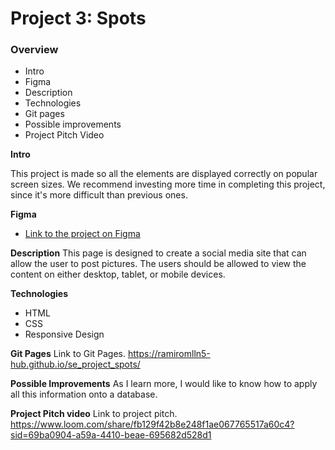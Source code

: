 # Project 3: Spots

### Overview

- Intro
- Figma
- Description
- Technologies
- Git pages
- Possible improvements
- Project Pitch Video

**Intro**

This project is made so all the elements are displayed correctly on popular screen sizes. We recommend investing more time in completing this project, since it's more difficult than previous ones.

**Figma**

- [Link to the project on Figma](https://www.figma.com/file/BBNm2bC3lj8QQMHlnqRsga/Sprint-3-Project-%E2%80%94-Spots?type=design&node-id=2%3A60&mode=design&t=afgNFybdorZO6cQo-1)

**Description**
This page is designed to create a social media site that can allow the user to post pictures. The users should be allowed to view the content on either desktop, tablet, or mobile devices.

**Technologies**

- HTML
- CSS
- Responsive Design

**Git Pages**
Link to Git Pages. https://ramiromlln5-hub.github.io/se_project_spots/

**Possible Improvements**
As I learn more, I would like to know how to apply all this information onto a database.

**Project Pitch video**
Link to project pitch. https://www.loom.com/share/fb129f42b8e248f1ae067765517a60c4?sid=69ba0904-a59a-4410-beae-695682d528d1
